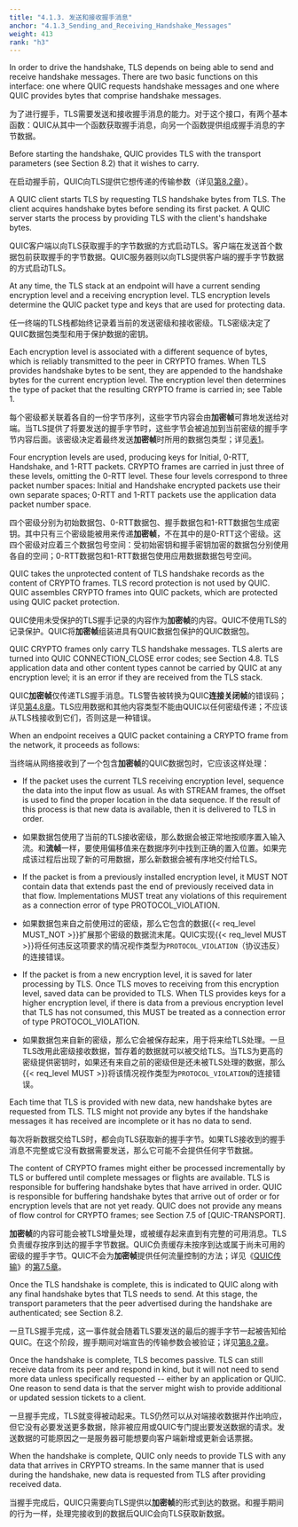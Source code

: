 ```yaml
---
title: "4.1.3. 发送和接收握手消息"
anchor: "4.1.3_Sending_and_Receiving_Handshake_Messages"
weight: 413
rank: "h3"
---
```


In order to drive the handshake, TLS depends on being able to send and receive handshake messages. There are two basic functions on this interface: one where QUIC requests handshake messages and one where QUIC provides bytes that comprise handshake messages.

为了进行握手，TLS需要发送和接收握手消息的能力。对于这个接口，有两个基本函数：QUIC从其中一个函数获取握手消息，向另一个函数提供组成握手消息的字节数据。

Before starting the handshake, QUIC provides TLS with the transport parameters (see Section 8.2) that it wishes to carry.

在启动握手前，QUIC向TLS提供它想传递的传输参数（详见[第8.2章]()）。

A QUIC client starts TLS by requesting TLS handshake bytes from TLS. The client acquires handshake bytes before sending its first packet. A QUIC server starts the process by providing TLS with the client's handshake bytes.

QUIC客户端以向TLS获取握手的字节数据的方式启动TLS。客户端在发送首个数据包前获取握手的字节数据。QUIC服务器则以向TLS提供客户端的握手字节数据的方式启动TLS。

At any time, the TLS stack at an endpoint will have a current sending encryption level and a receiving encryption level. TLS encryption levels determine the QUIC packet type and keys that are used for protecting data.

任一终端的TLS栈都始终记录着当前的发送密级和接收密级。TLS密级决定了QUIC数据包类型和用于保护数据的密钥。

Each encryption level is associated with a different sequence of bytes, which is reliably transmitted to the peer in CRYPTO frames. When TLS provides handshake bytes to be sent, they are appended to the handshake bytes for the current encryption level. The encryption level then determines the type of packet that the resulting CRYPTO frame is carried in; see Table 1.

每个密级都关联着各自的一份字节序列，这些字节内容会由**加密帧**可靠地发送给对端。当TLS提供了将要发送的握手字节时，这些字节会被追加到当前密级的握手字节内容后面。该密级决定着最终发送**加密帧**时所用的数据包类型；详见[表1]()。

Four encryption levels are used, producing keys for Initial, 0-RTT, Handshake, and 1-RTT packets. CRYPTO frames are carried in just three of these levels, omitting the 0-RTT level. These four levels correspond to three packet number spaces: Initial and Handshake encrypted packets use their own separate spaces; 0-RTT and 1-RTT packets use the application data packet number space.

四个密级分别为初始数据包、0-RTT数据包、握手数据包和1-RTT数据包生成密钥。其中只有三个密级能被用来传递**加密帧**，不在其中的是0-RTT这个密级。这四个密级对应着三个数据包号空间：受初始密钥和握手密钥加密的数据包分别使用各自的空间；0-RTT数据包和1-RTT数据包使用应用数据数据包号空间。

QUIC takes the unprotected content of TLS handshake records as the content of CRYPTO frames. TLS record protection is not used by QUIC. QUIC assembles CRYPTO frames into QUIC packets, which are protected using QUIC packet protection.

QUIC使用未受保护的TLS握手记录的内容作为**加密帧**的内容。QUIC不使用TLS的记录保护。QUIC将**加密帧**组装进具有QUIC数据包保护的QUIC数据包。

QUIC CRYPTO frames only carry TLS handshake messages. TLS alerts are turned into QUIC CONNECTION_CLOSE error codes; see Section 4.8. TLS application data and other content types cannot be carried by QUIC at any encryption level; it is an error if they are received from the TLS stack.

QUIC**加密帧**仅传递TLS握手消息。TLS警告被转换为QUIC**连接关闭帧**的错误码；详见[第4.8章]()。TLS应用数据和其他内容类型不能由QUIC以任何密级传递；不应该从TLS栈接收到它们，否则这是一种错误。

When an endpoint receives a QUIC packet containing a CRYPTO frame from the network, it proceeds as follows:

当终端从网络接收到了一个包含**加密帧**的QUIC数据包时，它应该这样处理：

* If the packet uses the current TLS receiving encryption level, sequence the data into the input flow as usual. As with STREAM frames, the offset is used to find the proper location in the data sequence. If the result of this process is that new data is available, then it is delivered to TLS in order.

* 如果数据包使用了当前的TLS接收密级，那么数据会被正常地按顺序置入输入流。和**流帧**一样，要使用偏移值来在数据序列中找到正确的置入位置。如果完成该过程后出现了新的可用数据，那么新数据会被有序地交付给TLS。

* If the packet is from a previously installed encryption level, it MUST NOT contain data that extends past the end of previously received data in that flow. Implementations MUST treat any violations of this requirement as a connection error of type PROTOCOL_VIOLATION.

* 如果数据包来自之前使用过的密级，那么它包含的数据{{< req_level MUST_NOT >}}扩展那个密级的数据流末尾。QUIC实现{{< req_level MUST >}}将任何违反这项要求的情况视作类型为`PROTOCOL_VIOLATION`（协议违反）的连接错误。

* If the packet is from a new encryption level, it is saved for later processing by TLS. Once TLS moves to receiving from this encryption level, saved data can be provided to TLS. When TLS provides keys for a higher encryption level, if there is data from a previous encryption level that TLS has not consumed, this MUST be treated as a connection error of type PROTOCOL_VIOLATION.

* 如果数据包来自新的密级，那么它会被保存起来，用于将来给TLS处理。一旦TLS改用此密级接收数据，暂存着的数据就可以被交给TLS。当TLS为更高的密级提供密钥时，如果还有来自之前的密级但是还未被TLS处理的数据，那么{{< req_level MUST >}}将该情况视作类型为`PROTOCOL_VIOLATION`的连接错误。

Each time that TLS is provided with new data, new handshake bytes are requested from TLS. TLS might not provide any bytes if the handshake messages it has received are incomplete or it has no data to send.

每次将新数据交给TLS时，都会向TLS获取新的握手字节。如果TLS接收到的握手消息不完整或它没有数据需要发送，那么它可能不会提供任何字节数据。

The content of CRYPTO frames might either be processed incrementally by TLS or buffered until complete messages or flights are available. TLS is responsible for buffering handshake bytes that have arrived in order. QUIC is responsible for buffering handshake bytes that arrive out of order or for encryption levels that are not yet ready. QUIC does not provide any means of flow control for CRYPTO frames; see Section 7.5 of [QUIC-TRANSPORT].

**加密帧**的内容可能会被TLS增量处理，或被缓存起来直到有完整的可用消息。TLS负责缓存按序到达的握手字节数据。QUIC负责缓存未按序到达或属于尚未可用的密级的握手字节。QUIC不会为**加密帧**提供任何流量控制的方法；详见《[QUIC传输]()》的[第7.5章]()。

Once the TLS handshake is complete, this is indicated to QUIC along with any final handshake bytes that TLS needs to send. At this stage, the transport parameters that the peer advertised during the handshake are authenticated; see Section 8.2.

一旦TLS握手完成，这一事件就会随着TLS要发送的最后的握手字节一起被告知给QUIC。在这个阶段，握手期间对端宣告的传输参数会被验证；详见[第8.2章]()。

Once the handshake is complete, TLS becomes passive. TLS can still receive data from its peer and respond in kind, but it will not need to send more data unless specifically requested -- either by an application or QUIC. One reason to send data is that the server might wish to provide additional or updated session tickets to a client.

一旦握手完成，TLS就变得被动起来。TLS仍然可以从对端接收数据并作出响应，但它没有必要发送更多数据，除非被应用或QUIC专门提出要发送数据的请求。发送数据的可能原因之一是服务器可能想要向客户端新增或更新会话票据。

When the handshake is complete, QUIC only needs to provide TLS with any data that arrives in CRYPTO streams. In the same manner that is used during the handshake, new data is requested from TLS after providing received data.

当握手完成后，QUIC只需要向TLS提供以**加密帧**的形式到达的数据。和握手期间的行为一样，处理完接收到的数据后QUIC会向TLS获取新数据。
